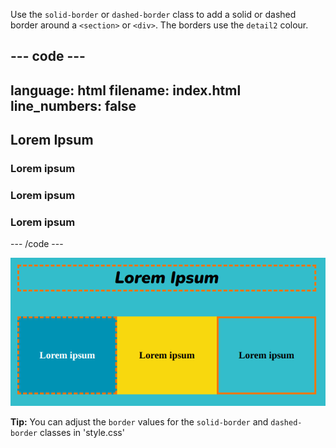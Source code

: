 Use the `solid-border` or `dashed-border` class to add a solid or dashed border around a `<section>` or `<div>`. The borders use the `detail2` colour. 

--- code ---
---
language: html
filename: index.html
line_numbers: false
---

<section>
    <h2 class="xcenter dashed-border">Lorem Ipsum</h2>
</section>
      
<section class="wrap">
    <div class="secondary dashed-border xcenter ycenter tile">
        <h3>Lorem ipsum</h3>
    </div>
    <div class="tertiary xcenter ycenter tile">
        <h3>Lorem ipsum</h3>
    </div>
    <div class="primary solid-border xcenter ycenter tile">
        <h3>Lorem ipsum</h3>
    </div> 
</section>

--- /code ---

![A section with a dashed border and div elements with dashed border, no border and solid border](images/web-borders.png)

**Tip:** You can adjust the `border` values for the `solid-border` and `dashed-border` classes in 'style.css'
